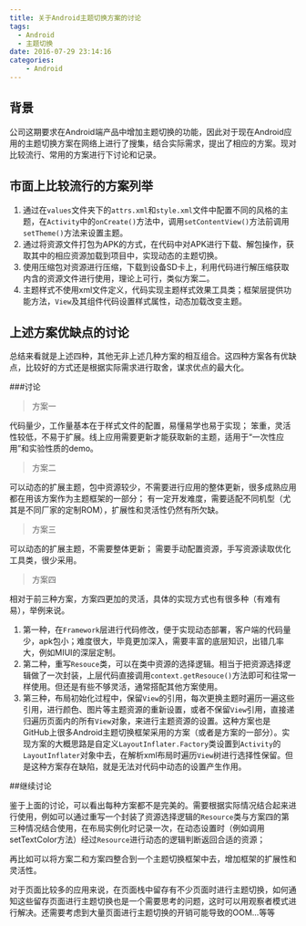 ```yaml
---
title: 关于Android主题切换方案的讨论
tags:
  - Android
  - 主题切换
date: 2016-07-29 23:14:16
categories:
	- Android
---
```


## 背景

公司这期要求在Android端产品中增加主题切换的功能，因此对于现在Android应用的主题切换方案在网络上进行了搜集，结合实际需求，提出了相应的方案。现对比较流行、常用的方案进行下讨论和记录。

## 市面上比较流行的方案列举

1. 通过在`values`文件夹下的`attrs.xml`和`style.xml`文件中配置不同的风格的主题，在`Activity`中的`onCreate()`方法中，调用`setContentView()`方法前调用`setTheme()`方法来设置主题。
2. 通过将资源文件打包为APK的方式，在代码中对APK进行下载、解包操作，获取其中的相应资源加载到项目中，实现动态的主题切换。
3. 使用压缩包对资源进行压缩，下载到设备SD卡上，利用代码进行解压缩获取内含的资源文件进行使用，理论上可行，类似方案二。
4. 主题样式不使用xml文件定义，代码实现主题样式效果工具类；框架层提供功能方法，`View`及其组件代码设置样式属性，动态加载改变主题。

## 上述方案优缺点的讨论

总结来看就是上述四种，其他无非上述几种方案的相互组合。这四种方案各有优缺点，比较好的方式还是根据实际需求进行取舍，谋求优点的最大化。

###讨论

> 方案一

代码量少，工作量基本在于样式文件的配置，易懂易学也易于实现；
笨重，灵活性较低，不易于扩展。线上应用需要更新才能获取新的主题，适用于“一次性应用”和实验性质的demo。

> 方案二

可以动态的扩展主题，包中资源较少，不需要进行应用的整体更新，很多成熟应用都在用该方案作为主题框架的一部分；
有一定开发难度，需要适配不同机型（尤其是不同厂家的定制ROM），扩展性和灵活性仍然有所欠缺。

> 方案三

可以动态的扩展主题，不需要整体更新；
需要手动配置资源，手写资源读取优化工具类，很少采用。

> 方案四

相对于前三种方案，方案四更加的灵活，具体的实现方式也有很多种（有难有易），举例来说。
1. 第一种，在`Framework`层进行代码修改，便于实现动态部署，客户端的代码量少，apk包小；难度很大，毕竟更加深入，需要丰富的底层知识，出错几率大，例如MIUI的深层定制。
2. 第二种，重写`Resouce`类，可以在类中资源的选择逻辑。相当于把资源选择逻辑做了一次封装，上层代码直接调用`context.getResouce()`方法即可和往常一样使用。但还是有些不够灵活，通常搭配其他方案使用。
3. 第三种，布局初始化过程中，保留`View`的引用，每次更换主题时遍历一遍这些引用，进行颜色、图片等主题资源的重新设置，或者不保留`View`引用，直接递归遍历页面内的所有`View`对象，来进行主题资源的设置。这种方案也是GitHub上很多Android主题切换框架采用的方案（或者是方案的一部分）。实现方案的大概思路是自定义`LayoutInflater.Factory`类设置到`Activity`的`LayoutInflater`对象中去，在解析xml布局时遍历`View`树进行选择性保留。但是这种方案存在缺陷，就是无法对代码中动态的设置产生作用。

##继续讨论

鉴于上面的讨论，可以看出每种方案都不是完美的。需要根据实际情况结合起来进行使用，例如可以通过重写一个封装了资源选择逻辑的`Resource`类与方案四的第三种情况结合使用，在布局实例化时记录一次，在动态设置时（例如调用setTextColor方法）经过`Resource`进行动态的逻辑判断返回合适的资源；

再比如可以将方案二和方案四整合到一个主题切换框架中去，增加框架的扩展性和灵活性。

对于页面比较多的应用来说，在页面栈中留存有不少页面时进行主题切换，如何通知这些留存页面进行主题切换也是一个需要思考的问题，这时可以用观察者模式进行解决。还需要考虑到大量页面进行主题切换的开销可能导致的OOM...等等


